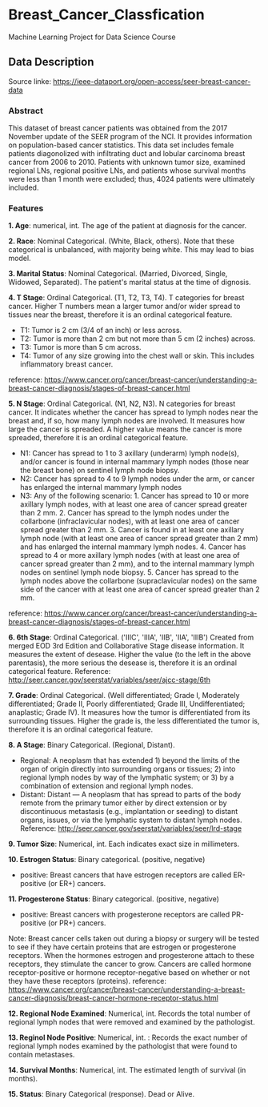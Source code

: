 # Breast_Cancer_Classfication
Machine Learning Project for Data Science Course

## Data Description
Source linke: https://ieee-dataport.org/open-access/seer-breast-cancer-data

### Abstract
This dataset of breast cancer patients was obtained from the 2017 November update of the SEER program of the NCI. It provides information on population-based cancer statistics. This data set includes female patients diagonolized with infiltrating duct and lobular carcinoma breast cancer from 2006 to 2010. Patients with unknown tumor size, examined regional LNs, regional positive LNs, and patients whose survival months were less than 1 month were excluded; thus, 4024 patients were ultimately included.

### Features
__1. Age__: numerical, int. The age of the patient at diagnosis for the cancer.

__2. Race__: Nominal Categorical. (White, Black, others). Note that these categorical is unbalanced, with majority being white. This may lead to bias model.

__3. Marital Status__: Nominal Categorical. (Married, Divorced, Single, Widowed, Separated). The patient's marital status at the time of dignosis.

__4. T Stage__: Ordinal Categorical. (T1, T2, T3, T4). T categories for breast cancer. Higher T numbers mean a larger tumor and/or wider spread to tissues near the breast, therefore it is an ordinal categorical feature.

* T1: Tumor is 2 cm (3/4 of an inch) or less across.
* T2: Tumor is more than 2 cm but not more than 5 cm (2 inches) across.
* T3: Tumor is more than 5 cm across.
* T4: Tumor of any size growing into the chest wall or skin. This includes inflammatory breast cancer.

reference: https://www.cancer.org/cancer/breast-cancer/understanding-a-breast-cancer-diagnosis/stages-of-breast-cancer.html

__5. N Stage__: Ordinal Categorical. (N1, N2, N3). N categories for breast cancer. It indicates whether the cancer has spread to lymph nodes near the breast and, if so, how many lymph nodes are involved. It measures how large the cancer is spreaded. A higher value means the cancer is more spreaded, therefore it is an ordinal categorical feature.

* N1: Cancer has spread to 1 to 3 axillary (underarm) lymph node(s), and/or cancer is found in internal mammary lymph nodes (those near the breast bone) on sentinel lymph node biopsy.
* N2: Cancer has spread to 4 to 9 lymph nodes under the arm, or cancer has enlarged the internal mammary lymph nodes
* N3: Any of the following scenario: 1. Cancer has spread to 10 or more axillary lymph nodes, with at least one area of cancer spread greater than 2 mm. 2. Cancer has spread to the lymph nodes under the collarbone (infraclavicular nodes), with at least one area of cancer spread greater than 2 mm. 3. Cancer is found in at least one axillary lymph node (with at least one area of cancer spread greater than 2 mm) and has enlarged the internal mammary lymph nodes. 4. Cancer has spread to 4 or more axillary lymph nodes (with at least one area of cancer spread greater than 2 mm), and to the internal mammary lymph nodes on sentinel lymph node biopsy. 5. Cancer has spread to the lymph nodes above the collarbone (supraclavicular nodes) on the same side of the cancer with at least one area of cancer spread greater than 2 mm.

reference: https://www.cancer.org/cancer/breast-cancer/understanding-a-breast-cancer-diagnosis/stages-of-breast-cancer.html

__6. 6th Stage__: Ordinal Categorical. ('IIIC', 'IIIA', 'IIB', 'IIA', 'IIIB') Created from merged EOD 3rd Edition and Collaborative Stage disease information. It measures the extent of desease. Higher the value (to the left in the above parentasis), the more serious the desease is, therefore it is an ordinal categorical feature. Reference: http://seer.cancer.gov/seerstat/variables/seer/ajcc-stage/6th

__7. Grade__: Ordinal Categorical. (Well differentiated; Grade I, Moderately differentiated; Grade II, Poorly differentiated; Grade III, Undifferentiated; anaplastic; Grade IV). It measures how the tumor is differentiated from its surrounding tissues. Higher the grade is, the less differentiated the tumor is, therefore it is an ordinal categorical feature.

__8. A Stage__: Binary Categorical. (Regional, Distant). 
* Regional: A neoplasm that has extended 1) beyond the limits of the organ of origin
directly into surrounding organs or tissues; 2) into regional lymph nodes by way of the
lymphatic system; or 3) by a combination of extension and regional lymph nodes.
* Distant: Distant — A neoplasm that has spread to parts of the body remote from the primary
tumor either by direct extension or by discontinuous metastasis (e.g., implantation or
seeding) to distant organs, issues, or via the lymphatic system to distant lymph nodes.
Reference: http://seer.cancer.gov/seerstat/variables/seer/lrd-stage

__9. Tumor Size__: Numerical, int. Each indicates exact size in millimeters.

__10. Estrogen Status__: Binary categorical. (positive, negative)
* positive: Breast cancers that have estrogen receptors are called ER-positive (or ER+) cancers.

__11. Progesterone Status__: Binary categorical. (positive, negative)
* positive: Breast cancers with progesterone receptors are called PR-positive (or PR+) cancers.

Note: Breast cancer cells taken out during a biopsy or surgery will be tested to see if they have certain proteins that are estrogen or progesterone receptors. When the hormones estrogen and progesterone attach to these receptors, they stimulate the cancer to grow. Cancers are called hormone receptor-positive or hormone receptor-negative based on whether or not they have these receptors (proteins). reference: https://www.cancer.org/cancer/breast-cancer/understanding-a-breast-cancer-diagnosis/breast-cancer-hormone-receptor-status.html

__12. Regional Node Examined__: Numerical, int. Records the total number of regional lymph nodes that were removed and examined by the pathologist.

__13. Reginol Node Positive__: Numerical, int. : Records the exact number of regional lymph nodes examined by the pathologist that were found to contain metastases.

__14. Survival Months__: Numerical, int. The estimated length of survival (in months). 

__15. Status__: Binary Categorical (response). Dead or Alive.
